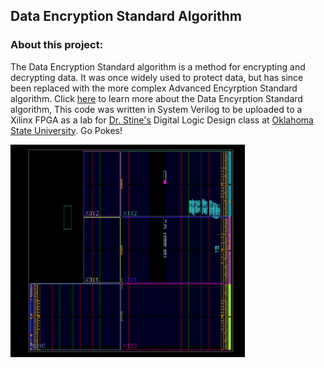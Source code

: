 ## Data Encryption Standard Algorithm

### About this project:

The Data Encryption Standard algorithm is a method for encrypting and decrypting data. It was once widely used to protect data, but has since been replaced with the more complex Advanced Encyrption Standard algorithm. Click [here](https://page.math.tu-berlin.de/~kant/teaching/hess/krypto-ws2006/des.htm) to learn more about the Data Encyrption Standard algorithm, This code was written in System Verilog to be uploaded to a Xilinx FPGA as a lab for [Dr. Stine's](https://experts.okstate.edu/james.stine) Digital Logic Design class at [Oklahoma State University](https://go.okstate.edu/). Go Pokes!
 
![implementation](https://github.com/TylerGraham74/DLD_DES_Algorithm/blob/gh-pages/Capture.PNG?raw=true)
